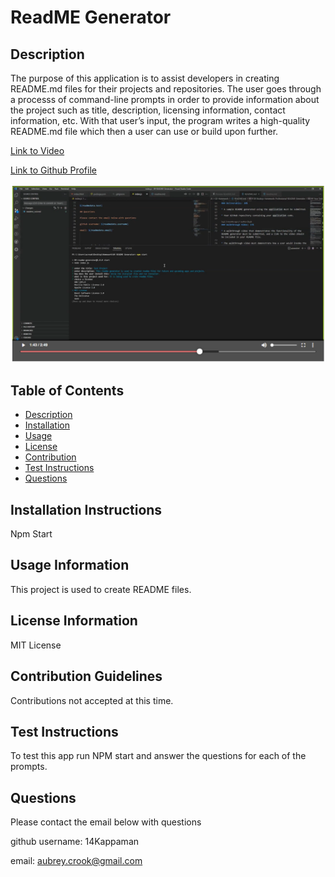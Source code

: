 # ReadME Generator

## Description

The purpose of this application is to assist developers in creating README.md files for their projects and repositories. The user goes through a processs of command-line prompts in order to provide information about the project such as title, description, licensing information, contact information, etc. With that user’s input, the program writes a high-quality README.md file which then a user can use or build upon further.

[Link to Video](https://watch.screencastify.com/v/UkcXhUkwS5uIEBfNEIut)

[Link to Github Profile](https://github.com/14Kappaman)

![screenshot](https://github.com/14Kappaman/Professional-README-Generator/blob/main/Screenshot%202022-03-02%20184047.png?raw=true)

## Table of Contents

- [Description](#description)
- [Installation](#installation-instructions)
- [Usage](#usage-information)
- [License](#license-information)
- [Contribution](#contribution-guidelines)
- [Test Instructions](#test-instructions)
- [Questions](#questions)


## Installation Instructions

Npm Start

## Usage Information

This project is used to create README files. 

## License Information

MIT License

## Contribution Guidelines

Contributions not accepted at this time.

## Test Instructions

To test this app run NPM start and answer the questions for each of the prompts.

## Questions 

Please contact the email below with questions

github username: 14Kappaman

email: aubrey.crook@gmail.com
